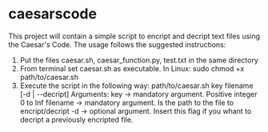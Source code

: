 # caesarscode
This project will contain a simple script to encript and decript text files using the Caesar's Code. 
The usage follows the suggested instructions:
1) Put the files caesar.sh, caesar_function.py, test.txt in the same directory
2) From terminal set caesar.sh as executable. In Linux: 
  sudo chmod +x path/to/caesar.sh
3) Execute the script in the following way:
  path/to/caesar.sh key filename [-d | --decript]
  Arguments:
  key -> mandatory argument. Positive integer 0 to Inf
  filename -> mandatory argument. Is the path to the file to encript/decript
  -d -> optional argument. Insert this flag if you whant to decript a previously encripted file.
